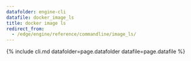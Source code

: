 ```yaml
---
datafolder: engine-cli
datafile: docker_image_ls
title: docker image ls
redirect_from:
  - /edge/engine/reference/commandline/image_ls/
---
```

<!--
This page is automatically generated from Docker's source code. If you want to
suggest a change to the text that appears here, open a ticket or pull request
in the source repository on GitHub:

https://github.com/docker/cli
-->

{% include cli.md datafolder=page.datafolder datafile=page.datafile %}
